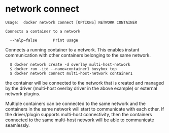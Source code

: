 <!--[metadata]>
+++
title = "network connect"
description = "The network connect command description and usage"
keywords = ["network, connect"]
[menu.main]
parent = "smn_cli"
+++
<![end-metadata]-->

# network connect

    Usage:  docker network connect [OPTIONS] NETWORK CONTAINER

    Connects a container to a network

      --help=false       Print usage

Connects a running container to a  network. This enables instant communication with other containers belonging to the same network. 

```
  $ docker network create -d overlay multi-host-network
  $ docker run -itd --name=container1 busybox top
  $ docker network connect multi-host-network container1
```

the container will be connected to the network that is created and managed by the driver (multi-host overlay driver in the above example) or external network plugins.

Multiple containers can be connected to the same network and the containers in the same network will start to communicate with each other. If the driver/plugin supports multi-host connectivity, then the containers connected to the same multi-host network will be able to communicate seamlessly.

